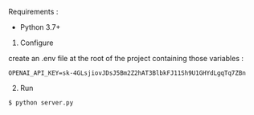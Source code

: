Requirements : 
- Python 3.7+

1. Configure

create an .env file at the root of the project containing those variables :
```
OPENAI_API_KEY=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
```

2. Run

```
$ python server.py
```
